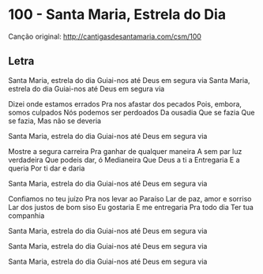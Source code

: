 # 100 - Santa Maria, Estrela do Dia

Canção original: http://cantigasdesantamaria.com/csm/100

## Letra

Santa Maria, estrela do dia
Guiai-nos até Deus em segura via
Santa Maria, estrela do dia
Guiai-nos até Deus em segura via

Dizei onde estamos errados
Pra nos afastar dos pecados
Pois, embora, somos culpados
Nós podemos ser perdoados
Da ousadia
Que se fazia
Que se fazia,
Mas não se deveria

Santa Maria, estrela do dia
Guiai-nos até Deus em segura via

Mostre a segura carreira
Pra ganhar de qualquer maneira
A sem par luz verdadeira
Que podeis dar, ó Medianeira
Que Deus a ti a
Entregaria
E a queria
Por ti dar e daria

Santa Maria, estrela do dia
Guiai-nos até Deus em segura via

Confiamos no teu juízo
Pra nos levar ao Paraíso
Lar de paz, amor e sorriso
Lar dos justos de bom siso
Eu gostaria
E me entregaria
Pra todo dia
Ter tua companhia

Santa Maria, estrela do dia
Guiai-nos até Deus em segura via

Santa Maria, estrela do dia
Guiai-nos até Deus em segura via

Santa Maria, estrela do dia
Guiai-nos até Deus em segura via
